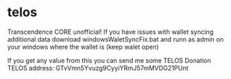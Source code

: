 # telos
Transcendence CORE unofficial!
If you have issues with wallet syncing additional data 
download windowsWaletSyncFix.bat
and runn as admin on your windows where the wallet is (keep walet open)


If you get any value from this you can send me some TELOS
Donation TELOS address: GTvVmn5Yvuzg9CyyiYRmJ57mMVDG21PUnt
